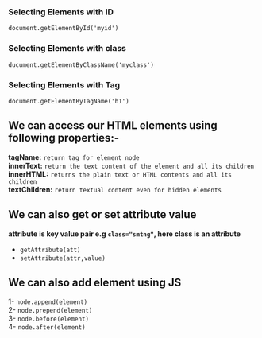 ### Selecting Elements with ID
`document.getElementById('myid')`

### Selecting Elements with class
`ducument.getElementByClassName('myclass')`


### Selecting Elements with Tag
`document.getElementByTagName('h1')`

## We can access our HTML elements using following properties:-  
**tagName:** `return tag for element node`  
**innerText:** `return the text content of the element and all its children`   
**innerHTML:** `returns the plain text or HTML contents and all its children`  
**textChildren:** `return textual content even for hidden elements`

## We can also get or set attribute value  
**attribute is key value pair e.g `class="smtng"`, here class is an attribute**  
- `getAttribute(att)`  
- `setAttribute(attr,value)`  

## We can also add element using JS  
1- `node.append(element)`  
2- `node.prepend(element)`  
3- `node.before(element)`  
4- `node.after(element)`  




